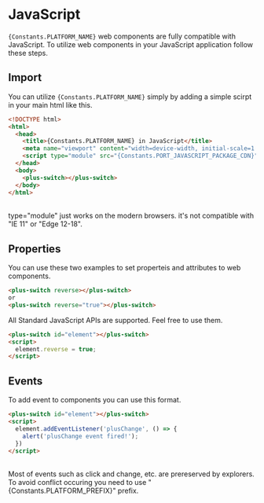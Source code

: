 # JavaScript

`{Constants.PLATFORM_NAME}` web components are fully compatible with JavaScript. To utilize web components in your JavaScript application follow these steps.

## Import

You can utilize `{Constants.PLATFORM_NAME}` simply by adding a simple scirpt in your main html like this.

```html
<!DOCTYPE html>
<html>
  <head>
    <title>{Constants.PLATFORM_NAME} in JavaScript</title>
    <meta name="viewport" content="width=device-width, initial-scale=1.0">
    <script type="module" src="{Constants.PORT_JAVASCRIPT_PACKAGE_CDN}"></script>
  </head>
  <body>
    <plus-switch></plus-switch>
  </body>
</html>
```

<br/>

<Alert type="warning">
  type="module" just works on the modern browsers. it's not compatible with "IE 11" or "Edge 12-18".
</Alert>

## Properties

You can use these two examples to set properteis and attributes to web components.

```html
<plus-switch reverse></plus-switch>
or
<plus-switch reverse="true"></plus-switch>
```

All Standard JavaScript APIs are supported. Feel free to use them.

```html
<plus-switch id="element"></plus-switch>
<script>
  element.reverse = true;
</script>
```

## Events

To add event to components you can use this format.

```html
<plus-switch id="element"></plus-switch>
<script>
  element.addEventListener('plusChange', () => {
    alert('plusChange event fired!');
  })
</script>
```

<br/>

<Alert type="info">
  Most of events such as click and change, etc. are prereserved by explorers. To avoid conflict occuring you need to use "{Constants.PLATFORM_PREFIX}" prefix.
</Alert>
